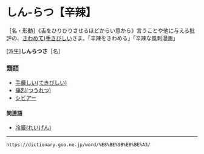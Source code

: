 # しん‐らつ【辛辣】

［名・形動］《舌をひりひりさせるほどからい意から》言うことや他に与える批評の、[きわめ**て**](%E3%81%8D%E3%82%8F%E3%82%81%E3%82%8B%EF%BC%88%E6%A5%B5%E3%82%81%E3%82%8B%EF%BC%8F%E7%AA%AE%E3%82%81%E3%82%8B%EF%BC%8F%E7%A9%B6%E3%82%81%E3%82%8B%EF%BC%89.md))[手きびしい](てきびしい（手厳しい）)さま。「辛辣をきわめる」「辛辣な風刺漫画」

\[派生\]**しんらつさ**［名］

### 類語

-   [手厳しい(てきびしい)](https://dictionary.goo.ne.jp/word/%E6%89%8B%E5%8E%B3%E3%81%97%E3%81%84/#jn-151078)
-   [痛烈(つうれつ)](https://dictionary.goo.ne.jp/word/%E7%97%9B%E7%83%88/#jn-146456)
-   [シビアー](https://dictionary.goo.ne.jp/word/%E3%82%B7%E3%83%93%E3%82%A2/#jn-100038)

#### 関連語

-   [冷厳(れいげん)](https://dictionary.goo.ne.jp/word/%E5%86%B7%E5%8E%B3/#jn-234125)

---
`https://dictionary.goo.ne.jp/word/%E8%BE%9B%E8%BE%A3/`
